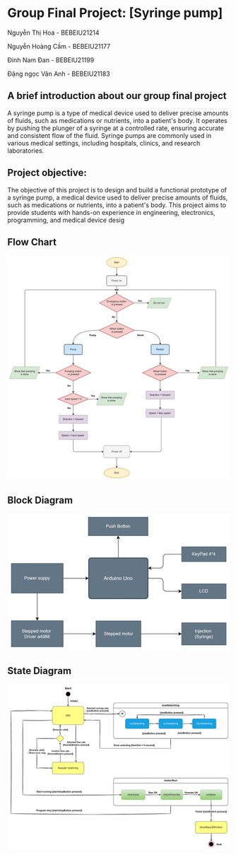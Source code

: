 # Group Final Project: [Syringe pump]

Nguyễn Thị Hoa - BEBEIU21214 

Nguyễn Hoàng Cầm - BEBEIU21177 

Đinh Nam Đan - BEBEIU21199 

Đặng ngọc Vân Anh - BEBEIU21183  

## A brief introduction about our group final project
A syringe pump is a type of medical device used to deliver precise amounts of fluids, such as
medications or nutrients, into a patient's body. It operates by pushing the plunger of a syringe at a
controlled rate, ensuring accurate and consistent flow of the fluid. Syringe pumps are commonly
used in various medical settings, including hospitals, clinics, and research laboratories.
## Project objective:
The objective of this project is to design and build a functional prototype of a syringe pump,
a medical device used to deliver precise amounts of fluids, such as medications or nutrients,
into a patient's body. This project aims to provide students with hands-on experience in
engineering, electronics, programming, and medical device desig

## Flow Chart
![Flow Chart](Flowchart.jpg)
## Block Diagram
![Block Diagram](Blockdiagram.jpg)
## State Diagram
![State Diagram](statediagram.jpg)
